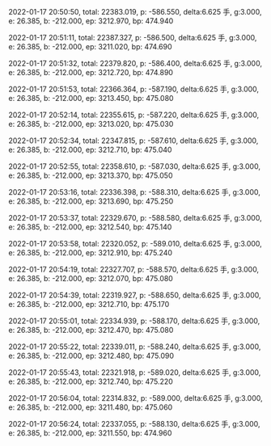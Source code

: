 2022-01-17 20:50:50, total: 22383.019, p: -586.550, delta:6.625 手, g:3.000, e: 26.385, b: -212.000, ep: 3212.970, bp: 474.940

2022-01-17 20:51:11, total: 22387.327, p: -586.500, delta:6.625 手, g:3.000, e: 26.385, b: -212.000, ep: 3211.020, bp: 474.690

2022-01-17 20:51:32, total: 22379.820, p: -586.400, delta:6.625 手, g:3.000, e: 26.385, b: -212.000, ep: 3212.720, bp: 474.890

2022-01-17 20:51:53, total: 22366.364, p: -587.190, delta:6.625 手, g:3.000, e: 26.385, b: -212.000, ep: 3213.450, bp: 475.080

2022-01-17 20:52:14, total: 22355.615, p: -587.220, delta:6.625 手, g:3.000, e: 26.385, b: -212.000, ep: 3213.020, bp: 475.030

2022-01-17 20:52:34, total: 22347.815, p: -587.610, delta:6.625 手, g:3.000, e: 26.385, b: -212.000, ep: 3212.710, bp: 475.040

2022-01-17 20:52:55, total: 22358.610, p: -587.030, delta:6.625 手, g:3.000, e: 26.385, b: -212.000, ep: 3213.370, bp: 475.050

2022-01-17 20:53:16, total: 22336.398, p: -588.310, delta:6.625 手, g:3.000, e: 26.385, b: -212.000, ep: 3213.690, bp: 475.250

2022-01-17 20:53:37, total: 22329.670, p: -588.580, delta:6.625 手, g:3.000, e: 26.385, b: -212.000, ep: 3212.540, bp: 475.140

2022-01-17 20:53:58, total: 22320.052, p: -589.010, delta:6.625 手, g:3.000, e: 26.385, b: -212.000, ep: 3212.910, bp: 475.240

2022-01-17 20:54:19, total: 22327.707, p: -588.570, delta:6.625 手, g:3.000, e: 26.385, b: -212.000, ep: 3212.070, bp: 475.080

2022-01-17 20:54:39, total: 22319.927, p: -588.650, delta:6.625 手, g:3.000, e: 26.385, b: -212.000, ep: 3212.710, bp: 475.170

2022-01-17 20:55:01, total: 22334.939, p: -588.170, delta:6.625 手, g:3.000, e: 26.385, b: -212.000, ep: 3212.470, bp: 475.080

2022-01-17 20:55:22, total: 22339.011, p: -588.240, delta:6.625 手, g:3.000, e: 26.385, b: -212.000, ep: 3212.480, bp: 475.090

2022-01-17 20:55:43, total: 22321.918, p: -589.020, delta:6.625 手, g:3.000, e: 26.385, b: -212.000, ep: 3212.740, bp: 475.220

2022-01-17 20:56:04, total: 22314.832, p: -589.000, delta:6.625 手, g:3.000, e: 26.385, b: -212.000, ep: 3211.480, bp: 475.060

2022-01-17 20:56:24, total: 22337.055, p: -588.130, delta:6.625 手, g:3.000, e: 26.385, b: -212.000, ep: 3211.550, bp: 474.960